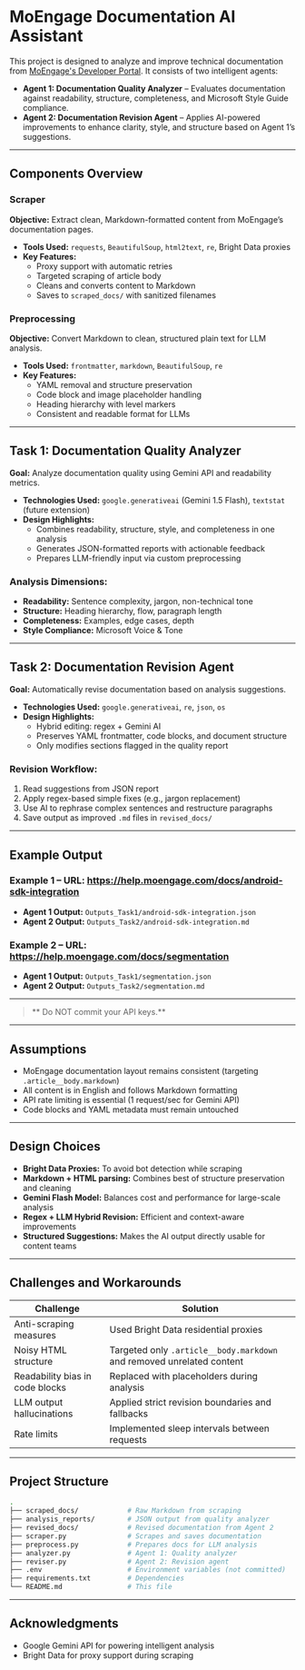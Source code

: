 # MoEngage Documentation AI Assistant

This project is designed to analyze and improve technical documentation from [MoEngage's Developer Portal](https://help.moengage.com). It consists of two intelligent agents:

- **Agent 1: Documentation Quality Analyzer** – Evaluates documentation against readability, structure, completeness, and Microsoft Style Guide compliance.
- **Agent 2: Documentation Revision Agent** – Applies AI-powered improvements to enhance clarity, style, and structure based on Agent 1’s suggestions.

---

##  Components Overview

###  Scraper
**Objective:** Extract clean, Markdown-formatted content from MoEngage’s documentation pages.

- **Tools Used:** `requests`, `BeautifulSoup`, `html2text`, `re`, Bright Data proxies
- **Key Features:**
  - Proxy support with automatic retries
  - Targeted scraping of article body
  - Cleans and converts content to Markdown
  - Saves to `scraped_docs/` with sanitized filenames

###  Preprocessing
**Objective:** Convert Markdown to clean, structured plain text for LLM analysis.

- **Tools Used:** `frontmatter`, `markdown`, `BeautifulSoup`, `re`
- **Key Features:**
  - YAML removal and structure preservation
  - Code block and image placeholder handling
  - Heading hierarchy with level markers
  - Consistent and readable format for LLMs

---

##  Task 1: Documentation Quality Analyzer

**Goal:** Analyze documentation quality using Gemini API and readability metrics.

- **Technologies Used:** `google.generativeai` (Gemini 1.5 Flash), `textstat` (future extension)
- **Design Highlights:**
  - Combines readability, structure, style, and completeness in one analysis
  - Generates JSON-formatted reports with actionable feedback
  - Prepares LLM-friendly input via custom preprocessing

### Analysis Dimensions:
- **Readability:** Sentence complexity, jargon, non-technical tone
- **Structure:** Heading hierarchy, flow, paragraph length
- **Completeness:** Examples, edge cases, depth
- **Style Compliance:** Microsoft Voice & Tone

---

##  Task 2: Documentation Revision Agent

**Goal:** Automatically revise documentation based on analysis suggestions.

- **Technologies Used:** `google.generativeai`, `re`, `json`, `os`
- **Design Highlights:**
  - Hybrid editing: regex + Gemini AI
  - Preserves YAML frontmatter, code blocks, and document structure
  - Only modifies sections flagged in the quality report

### Revision Workflow:
1. Read suggestions from JSON report
2. Apply regex-based simple fixes (e.g., jargon replacement)
3. Use AI to rephrase complex sentences and restructure paragraphs
4. Save output as improved `.md` files in `revised_docs/`

---

##  Example Output

### Example 1 – URL: https://help.moengage.com/docs/android-sdk-integration
- **Agent 1 Output:** `Outputs_Task1/android-sdk-integration.json`
- **Agent 2 Output:** `Outputs_Task2/android-sdk-integration.md`

### Example 2 – URL: https://help.moengage.com/docs/segmentation
- **Agent 1 Output:** `Outputs_Task1/segmentation.json`
- **Agent 2 Output:** `Outputs_Task2/segmentation.md`

---
> ** Do NOT commit your API keys.**
---

##  Assumptions

- MoEngage documentation layout remains consistent (targeting `.article__body.markdown`)
- All content is in English and follows Markdown formatting
- API rate limiting is essential (1 request/sec for Gemini API)
- Code blocks and YAML metadata must remain untouched

---

##  Design Choices

- **Bright Data Proxies:** To avoid bot detection while scraping
- **Markdown + HTML parsing:** Combines best of structure preservation and cleaning
- **Gemini Flash Model:** Balances cost and performance for large-scale analysis
- **Regex + LLM Hybrid Revision:** Efficient and context-aware improvements
- **Structured Suggestions:** Makes the AI output directly usable for content teams

---

##  Challenges and Workarounds

| Challenge | Solution |
|----------|----------|
| Anti-scraping measures | Used Bright Data residential proxies |
| Noisy HTML structure | Targeted only `.article__body.markdown` and removed unrelated content |
| Readability bias in code blocks | Replaced with placeholders during analysis |
| LLM output hallucinations | Applied strict revision boundaries and fallbacks |
| Rate limits | Implemented sleep intervals between requests |

---

##  Project Structure

```bash
.
├── scraped_docs/            # Raw Markdown from scraping
├── analysis_reports/        # JSON output from quality analyzer
├── revised_docs/            # Revised documentation from Agent 2
├── scraper.py               # Scrapes and saves documentation
├── preprocess.py            # Prepares docs for LLM analysis
├── analyzer.py              # Agent 1: Quality analyzer
├── reviser.py               # Agent 2: Revision agent
├── .env                     # Environment variables (not committed)
├── requirements.txt         # Dependencies
└── README.md                # This file
```

---

##  Acknowledgments

- Google Gemini API for powering intelligent analysis
- Bright Data for proxy support during scraping
